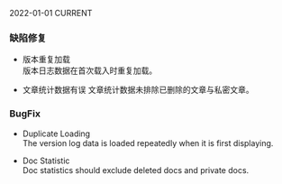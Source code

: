 2022-01-01
CURRENT
### 缺陷修复

- 版本重复加载   
版本日志数据在首次载入时重复加载。

- 文章统计数据有误
文章统计数据未排除已删除的文章与私密文章。

### BugFix

- Duplicate Loading   
The version log data is loaded repeatedly when it is first displaying.

- Doc Statistic   
Doc statistics should exclude deleted docs and private docs.
